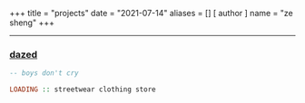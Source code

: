 +++
title = "projects"
date = "2021-07-14"
aliases = []
[ author ]
  name = "ze sheng"
+++

---

### [dazed](https://github.com/zes1092/dazed)
```hs
-- boys don't cry

LOADING :: streetwear clothing store
```

